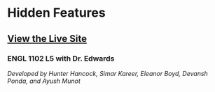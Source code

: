 # Hidden Features

## [View the Live Site](https://film-showcase-1102.herokuapp.com/)

### ENGL 1102 L5 with Dr. Edwards

*Developed by Hunter Hancock, Simar Kareer, Eleanor Boyd, Devansh Ponda, and Ayush Munot*